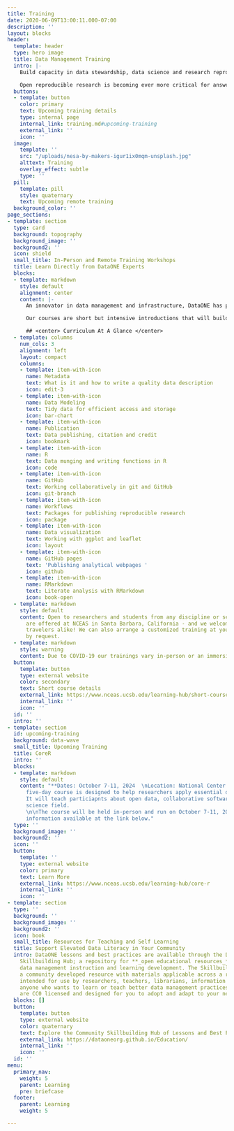 ```yaml
---
title: Training
date: 2020-06-09T13:00:11.000-07:00
description: ''
layout: blocks
header:
  template: header
  type: hero image
  title: Data Management Training
  intro: |-
    Build capacity in data stewardship, data science and research reproducibility

    Open reproducible research is becoming ever more critical for answering today’s complex questions at the scale and speed needed for solutions. In collaboration with the National Center for Ecological Synthesis and Analysis, DataONE has developed lessons, best practices, and training programs in data management to support research efficiency, productivity, and transparency.
  buttons:
  - template: button
    color: primary
    text: Upcoming training details
    type: internal page
    internal_link: training.md#upcoming-training
    external_link: ''
    icon: ''
  image:
    template: ''
    src: "/uploads/nesa-by-makers-igur1ix0mqm-unsplash.jpg"
    alttext: Training
    overlay_effect: subtle
    type: ''
  pill:
    template: pill
    style: quaternary
    text: Upcoming remote training
  background_color: ''
page_sections:
- template: section
  type: card
  background: topography
  background_image: ''
  background2: ''
  icon: shield
  small_title: In-Person and Remote Training Workshops
  title: Learn Directly from DataONE Experts
  blocks:
  - template: markdown
    style: default
    alignment: center
    content: |-
      An innovator in data management and infrastructure, DataONE has partnered with NCEAS, leaders in data-intensive synthesis research, to offer access to experienced trainers, phenomenal resources, and an inclusive and interactive learning environment.

      Our courses are short but intensive introductions that will build your skills in a variety of data science topics, ranging from the basics of programming in a new language to advanced computing techniques. As active practitioners  in advancing the field of data science, our instructors are able to incorporate the latest advancements into the curriculum. <br><br>

      ## <center> Curriculum At A Glance </center>
  - template: columns
    num_cols: 3
    alignment: left
    layout: compact
    columns:
    - template: item-with-icon
      name: Metadata
      text: What is it and how to write a quality data description
      icon: edit-3
    - template: item-with-icon
      name: Data Modeling
      text: Tidy data for efficient access and storage
      icon: bar-chart
    - template: item-with-icon
      name: Publication
      text: Data publishing, citation and credit
      icon: bookmark
    - template: item-with-icon
      name: R
      text: Data munging and writing functions in R
      icon: code
    - template: item-with-icon
      name: GitHub
      text: Working collaboratively in git and GitHub
      icon: git-branch
    - template: item-with-icon
      name: Workflows
      text: Packages for publishing reproducible research
      icon: package
    - template: item-with-icon
      name: Data visualization
      text: Working with ggplot and leaflet
      icon: layout
    - template: item-with-icon
      name: GitHub pages
      text: 'Publishing analytical webpages '
      icon: github
    - template: item-with-icon
      name: RMarkdown
      text: Literate analysis with RMarkdown
      icon: book-open
  - template: markdown
    style: default
    content: Open to researchers and students from any discipline or sector, courses
      are offered at NCEAS in Santa Barbara, California - and we welcome locals and
      travelers alike! We can also arrange a customized training at your home institution
      by request.
  - template: markdown
    style: warning
    content: Due to COVID-19 our trainings vary in-person or an immersive remote environment. 
  button:
    template: button
    type: external website
    color: secondary
    text: Short course details
    external_link: https://www.nceas.ucsb.edu/learning-hub/short-course
    internal_link: ''
    icon: ''
  id: ''
  intro: ''
- template: section
  id: upcoming-training
  background: data-wave
  small_title: Upcoming Training
  title: CoreR
  intro: ''
  blocks:
  - template: markdown
    style: default
    content: "**Dates: October 7-11, 2024  \nLocation: National Center for Ecological Analysis and Synthesis in Santa Barbara, CA**\n\nThis
      five-day course is designed to help researchers apply essential data science tools to environmental research. 
      It will teach particiapnts about open data, collaborative softward, and reproducible analystical workflows all while highlighting technical skills need to do open science in the ever-evolving data
      science field.  
      \n\nThe course will be held in-person and run on October 7-11, 2024. Full details and
      information available at the link below."
  type: ''
  background_image: ''
  background2: ''
  icon: ''
  button:
    template: ''
    type: external website
    color: primary
    text: Learn More
    external_link: https://www.nceas.ucsb.edu/learning-hub/core-r
    internal_link: ''
    icon: ''
- template: section
  type: ''
  background: ''
  background_image: ''
  background2: ''
  icon: book
  small_title: Resources for Teaching and Self Learning
  title: Support Elevated Data Literacy in Your Community
  intro: DataONE lessons and best practices are available through the Data Management
    Skillbuilding Hub; a repository for **_open educational resources_** for use in
    data management instruction and learning development. The Skillbuilding Hub is
    a community developed resource with materials applicable across a range of contexts,
    intended for use by researchers, teachers, librarians, information managers, or
    anyone who wants to learn or teach better data management practices. All the materials
    are CC0 licensed and designed for you to adopt and adapt to your needs.
  blocks: []
  button:
    template: button
    type: external website
    color: quaternary
    text: Explore the Community Skillbuilding Hub of Lessons and Best Practices
    external_link: https://dataoneorg.github.io/Education/
    internal_link: ''
    icon: ''
  id: ''
menu:
  primary_nav:
    weight: 5
    parent: Learning
    pre: briefcase
  footer:
    parent: Learning
    weight: 5

---
```

